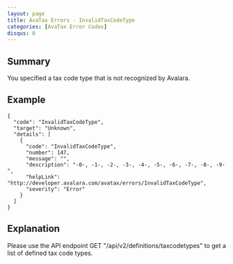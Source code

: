 ```yaml
---
layout: page
title: AvaTax Errors - InvalidTaxCodeType
categories: [AvaTax Error Codes]
disqus: 0
---
```


## Summary

You specified a tax code type that is not recognized by Avalara.

## Example

    {
      "code": "InvalidTaxCodeType",
      "target": "Unknown",
      "details": [
        {
          "code": "InvalidTaxCodeType",
          "number": 147,
          "message": "",
          "description": "-0-, -1-, -2-, -3-, -4-, -5-, -6-, -7-, -8-, -9-",
          "helpLink": "http://developer.avalara.com/avatax/errors/InvalidTaxCodeType",
          "severity": "Error"
        }
      ]
    }

## Explanation

Please use the API endpoint GET "/api/v2/definitions/taxcodetypes" to get a list of defined tax code types.
